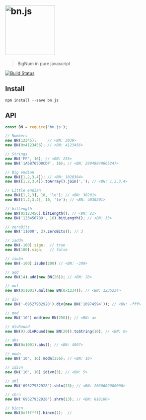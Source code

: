# <img src="./logo.png" alt="bn.js" width="160" height="160" />

> BigNum in pure javascript

[![Build Status](https://secure.travis-ci.org/indutny/bn.js.png)](http://travis-ci.org/indutny/bn.js)

## Install
`npm install --save bn.js`

## API

```js
const BN = require('bn.js');

// Numbers
new BN(12345);     // <BN: 3039>
new BN(0x4123456); // <BN: 4123456>

// Strings
new BN('FF', 16); // <BN: 255>
new BN('1A6B765D8CDF', 16); // <BN: 29048849665247>

// Big endian
new BN([1,2,3,4]); // <BN: 1020304>
new BN([1,2,3,4]).toArray().join(','); // <BN: 1,2,3,4>

// Little endian
new BN([1,2,3], 10, 'le'); // <BN: 30201>
new BN([1,2,3,4], 10, 'le'); // <BN: 4030201>

// bitLength
new BN(0x123456).bitLength(); // <BN: 21>
new BN('123456789', 16).bitLength(); // <BN: 33>

// zeroBits
new BN('11000', 2).zeroBits(); // 3

// iaddn
new BN(-100).sign;  // true
new BN(100).sign;   // false

// isubn
new BN(-100).isubn(200) // <BN: -300>

// add
new BN(14).add(new BN(26)); // <BN: 28>

// mul
new BN(0x1001).mul(new BN(0x1234)); // <BN: 1235234>

// div
new BN('-69527932928').div(new BN('16974594')); // <BN: -fff>

// mod
new BN('10').mod(new BN(256)); // <BN: a>

// divRound
new BN(9).divRound(new BN(20)).toString(10); // <BN: 0>

// abs
new BN(0x1001).abs(); // <BN: 4097>

// modn
new BN('10', 16).modn(256); // <BN: 10>

// idivn
new BN('10', 16).idivn(3); // <BN: 5>

// shl
new BN('69527932928').shln(13); // <BN: 2060602000000>

// shrn
new BN('69527932928').shrn(13); // <BN: 818180>

// bincn
new BN(0xffffff).bincn(1);  //